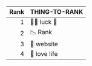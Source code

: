 | Rank | THING-TO-RANK |
|-----:|---------------|
|     1| 👨‍💻 luck 🤞    |
|     2| 📉 Rank       |
|     3| 📡 website    |
|     4| 🤟 love life  |

